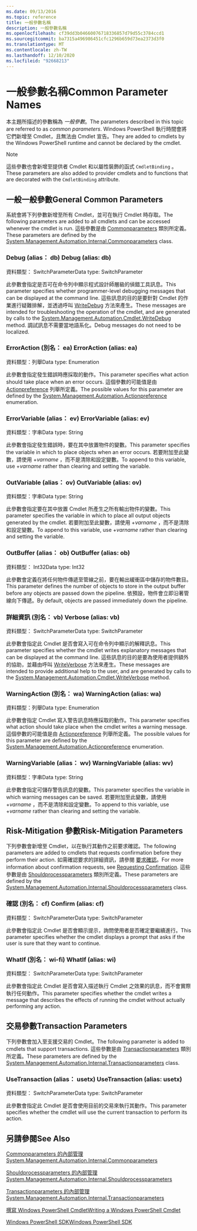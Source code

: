 ```yaml
---
ms.date: 09/13/2016
ms.topic: reference
title: 一般參數名稱
description: 一般參數名稱
ms.openlocfilehash: cf39dd3b04660076718336857d79d55c3784ccd1
ms.sourcegitcommit: ba7315a496986451cfc1296b659d73ea2373d3f0
ms.translationtype: MT
ms.contentlocale: zh-TW
ms.lasthandoff: 12/10/2020
ms.locfileid: "92668213"
---
```

# <a name="common-parameter-names"></a><span data-ttu-id="e15f1-103">一般參數名稱</span><span class="sxs-lookup"><span data-stu-id="e15f1-103">Common Parameter Names</span></span>

<span data-ttu-id="e15f1-104">本主題所描述的參數稱為 *一般參數*。</span><span class="sxs-lookup"><span data-stu-id="e15f1-104">The parameters described in this topic are referred to as *common parameters*.</span></span> <span data-ttu-id="e15f1-105">Windows PowerShell 執行時間會將它們新增至 Cmdlet，且無法由 Cmdlet 宣告。</span><span class="sxs-lookup"><span data-stu-id="e15f1-105">They are added to cmdlets by the Windows PowerShell runtime and cannot be declared by the cmdlet.</span></span>

> [!NOTE]
> <span data-ttu-id="e15f1-106">這些參數也會新增至提供者 Cmdlet 和以屬性裝飾的函式 `CmdletBinding` 。</span><span class="sxs-lookup"><span data-stu-id="e15f1-106">These parameters are also added to provider cmdlets and to functions that are decorated with the `CmdletBinding` attribute.</span></span>

## <a name="general-common-parameters"></a><span data-ttu-id="e15f1-107">一般一般參數</span><span class="sxs-lookup"><span data-stu-id="e15f1-107">General Common Parameters</span></span>

<span data-ttu-id="e15f1-108">系統會將下列參數新增至所有 Cmdlet，並可在執行 Cmdlet 時存取。</span><span class="sxs-lookup"><span data-stu-id="e15f1-108">The following parameters are added to all cmdlets and can be accessed whenever the cmdlet is run.</span></span> <span data-ttu-id="e15f1-109">這些參數是由 [Commonparameters](/dotnet/api/System.Management.Automation.Internal.CommonParameters) 類別所定義。</span><span class="sxs-lookup"><span data-stu-id="e15f1-109">These parameters are defined by the [System.Management.Automation.Internal.Commonparameters](/dotnet/api/System.Management.Automation.Internal.CommonParameters) class.</span></span>

### <a name="debug-alias-db"></a><span data-ttu-id="e15f1-110">Debug (alias： db) </span><span class="sxs-lookup"><span data-stu-id="e15f1-110">Debug (alias: db)</span></span>

<span data-ttu-id="e15f1-111">資料類型： SwitchParameter</span><span class="sxs-lookup"><span data-stu-id="e15f1-111">Data type: SwitchParameter</span></span>

<span data-ttu-id="e15f1-112">此參數會指定是否可在命令列中顯示程式設計師層級的偵錯工具訊息。</span><span class="sxs-lookup"><span data-stu-id="e15f1-112">This parameter specifies whether programmer-level debugging messages that can be displayed at the command line.</span></span> <span data-ttu-id="e15f1-113">這些訊息的目的是要針對 Cmdlet 的作業進行疑難排解，並透過呼叫 [WriteDebug](/dotnet/api/System.Management.Automation.Cmdlet.WriteDebug) 方法來產生。</span><span class="sxs-lookup"><span data-stu-id="e15f1-113">These messages are intended for troubleshooting the operation of the cmdlet, and are generated by calls to the [System.Management.Automation.Cmdlet.WriteDebug](/dotnet/api/System.Management.Automation.Cmdlet.WriteDebug) method.</span></span> <span data-ttu-id="e15f1-114">調試訊息不需要當地語系化。</span><span class="sxs-lookup"><span data-stu-id="e15f1-114">Debug messages do not need to be localized.</span></span>

### <a name="erroraction-alias-ea"></a><span data-ttu-id="e15f1-115">ErrorAction (別名： ea) </span><span class="sxs-lookup"><span data-stu-id="e15f1-115">ErrorAction (alias: ea)</span></span>

<span data-ttu-id="e15f1-116">資料類型：列舉</span><span class="sxs-lookup"><span data-stu-id="e15f1-116">Data type: Enumeration</span></span>

<span data-ttu-id="e15f1-117">此參數會指定發生錯誤時應採取的動作。</span><span class="sxs-lookup"><span data-stu-id="e15f1-117">This parameter specifies what action should take place when an error occurs.</span></span> <span data-ttu-id="e15f1-118">這個參數的可能值是由 [Actionpreference](/dotnet/api/System.Management.Automation.ActionPreference) 列舉所定義。</span><span class="sxs-lookup"><span data-stu-id="e15f1-118">The possible values for this parameter are defined by the [System.Management.Automation.Actionpreference](/dotnet/api/System.Management.Automation.ActionPreference) enumeration.</span></span>

### <a name="errorvariable-alias-ev"></a><span data-ttu-id="e15f1-119">ErrorVariable (alias： ev) </span><span class="sxs-lookup"><span data-stu-id="e15f1-119">ErrorVariable (alias: ev)</span></span>

<span data-ttu-id="e15f1-120">資料類型：字串</span><span class="sxs-lookup"><span data-stu-id="e15f1-120">Data type: String</span></span>

<span data-ttu-id="e15f1-121">此參數會指定發生錯誤時，要在其中放置物件的變數。</span><span class="sxs-lookup"><span data-stu-id="e15f1-121">This parameter specifies the variable in which to place objects when an error occurs.</span></span> <span data-ttu-id="e15f1-122">若要附加至此變數，請使用 +*varname* ，而不是清除和設定變數。</span><span class="sxs-lookup"><span data-stu-id="e15f1-122">To append to this variable, use +*varname* rather than clearing and setting the variable.</span></span>

### <a name="outvariable-alias-ov"></a><span data-ttu-id="e15f1-123">OutVariable (alias： ov) </span><span class="sxs-lookup"><span data-stu-id="e15f1-123">OutVariable (alias: ov)</span></span>

<span data-ttu-id="e15f1-124">資料類型：字串</span><span class="sxs-lookup"><span data-stu-id="e15f1-124">Data type: String</span></span>

<span data-ttu-id="e15f1-125">此參數會指定要在其中放置 Cmdlet 所產生之所有輸出物件的變數。</span><span class="sxs-lookup"><span data-stu-id="e15f1-125">This parameter specifies the variable in which to place all output objects generated by the cmdlet.</span></span> <span data-ttu-id="e15f1-126">若要附加至此變數，請使用 +*varname* ，而不是清除和設定變數。</span><span class="sxs-lookup"><span data-stu-id="e15f1-126">To append to this variable, use +*varname* rather than clearing and setting the variable.</span></span>

### <a name="outbuffer-alias-ob"></a><span data-ttu-id="e15f1-127">OutBuffer (alias： ob) </span><span class="sxs-lookup"><span data-stu-id="e15f1-127">OutBuffer (alias: ob)</span></span>

<span data-ttu-id="e15f1-128">資料類型： Int32</span><span class="sxs-lookup"><span data-stu-id="e15f1-128">Data type: Int32</span></span>

<span data-ttu-id="e15f1-129">此參數會定義在將任何物件傳遞至管線之前，要在輸出緩衝區中儲存的物件數目。</span><span class="sxs-lookup"><span data-stu-id="e15f1-129">This parameter defines the number of objects to store in the output buffer before any objects are passed down the pipeline.</span></span> <span data-ttu-id="e15f1-130">依預設，物件會立即沿著管線向下傳遞。</span><span class="sxs-lookup"><span data-stu-id="e15f1-130">By default, objects are passed immediately down the pipeline.</span></span>

### <a name="verbose-alias-vb"></a><span data-ttu-id="e15f1-131">詳細資訊 (別名： vb) </span><span class="sxs-lookup"><span data-stu-id="e15f1-131">Verbose (alias: vb)</span></span>

<span data-ttu-id="e15f1-132">資料類型： SwitchParameter</span><span class="sxs-lookup"><span data-stu-id="e15f1-132">Data type: SwitchParameter</span></span>

<span data-ttu-id="e15f1-133">此參數會指定此 Cmdlet 是否會寫入可在命令列中顯示的解釋訊息。</span><span class="sxs-lookup"><span data-stu-id="e15f1-133">This parameter specifies whether the cmdlet writes explanatory messages that can be displayed at the command line.</span></span> <span data-ttu-id="e15f1-134">這些訊息的目的是要為使用者提供額外的協助，並藉由呼叫 [WriteVerbose](/dotnet/api/System.Management.Automation.Cmdlet.WriteVerbose) 方法來產生。</span><span class="sxs-lookup"><span data-stu-id="e15f1-134">These messages are intended to provide additional help to the user, and are generated by calls to the [System.Management.Automation.Cmdlet.WriteVerbose](/dotnet/api/System.Management.Automation.Cmdlet.WriteVerbose) method.</span></span>

### <a name="warningaction-alias-wa"></a><span data-ttu-id="e15f1-135">WarningAction (別名： wa) </span><span class="sxs-lookup"><span data-stu-id="e15f1-135">WarningAction (alias: wa)</span></span>

<span data-ttu-id="e15f1-136">資料類型：列舉</span><span class="sxs-lookup"><span data-stu-id="e15f1-136">Data type: Enumeration</span></span>

<span data-ttu-id="e15f1-137">此參數會指定 Cmdlet 寫入警告訊息時應採取的動作。</span><span class="sxs-lookup"><span data-stu-id="e15f1-137">This parameter specifies what action should take place when the cmdlet writes a warning message.</span></span> <span data-ttu-id="e15f1-138">這個參數的可能值是由 [Actionpreference](/dotnet/api/System.Management.Automation.ActionPreference) 列舉所定義。</span><span class="sxs-lookup"><span data-stu-id="e15f1-138">The possible values for this parameter are defined by the [System.Management.Automation.Actionpreference](/dotnet/api/System.Management.Automation.ActionPreference) enumeration.</span></span>

### <a name="warningvariable-alias-wv"></a><span data-ttu-id="e15f1-139">WarningVariable (alias： wv) </span><span class="sxs-lookup"><span data-stu-id="e15f1-139">WarningVariable (alias: wv)</span></span>

<span data-ttu-id="e15f1-140">資料類型：字串</span><span class="sxs-lookup"><span data-stu-id="e15f1-140">Data type: String</span></span>

<span data-ttu-id="e15f1-141">此參數會指定可儲存警告訊息的變數。</span><span class="sxs-lookup"><span data-stu-id="e15f1-141">This parameter specifies the variable in which warning messages can be saved.</span></span> <span data-ttu-id="e15f1-142">若要附加至此變數，請使用 +*varname* ，而不是清除和設定變數。</span><span class="sxs-lookup"><span data-stu-id="e15f1-142">To append to this variable, use +*varname* rather than clearing and setting the variable.</span></span>

## <a name="risk-mitigation-parameters"></a><span data-ttu-id="e15f1-143">Risk-Mitigation 參數</span><span class="sxs-lookup"><span data-stu-id="e15f1-143">Risk-Mitigation Parameters</span></span>

<span data-ttu-id="e15f1-144">下列參數會新增至 Cmdlet，以在執行其動作之前要求確認。</span><span class="sxs-lookup"><span data-stu-id="e15f1-144">The following parameters are added to cmdlets that requests confirmation before they perform their action.</span></span> <span data-ttu-id="e15f1-145">如需確認要求的詳細資訊，請參閱 [要求確認](./requesting-confirmation-from-cmdlets.md)。</span><span class="sxs-lookup"><span data-stu-id="e15f1-145">For more information about confirmation requests, see [Requesting Confirmation](./requesting-confirmation-from-cmdlets.md).</span></span> <span data-ttu-id="e15f1-146">這些參數是由 [Shouldprocessparameters](/dotnet/api/System.Management.Automation.Internal.ShouldProcessParameters) 類別所定義。</span><span class="sxs-lookup"><span data-stu-id="e15f1-146">These parameters are defined by the [System.Management.Automation.Internal.Shouldprocessparameters](/dotnet/api/System.Management.Automation.Internal.ShouldProcessParameters) class.</span></span>

### <a name="confirm-alias-cf"></a><span data-ttu-id="e15f1-147">確認 (別名： cf) </span><span class="sxs-lookup"><span data-stu-id="e15f1-147">Confirm (alias: cf)</span></span>

<span data-ttu-id="e15f1-148">資料類型： SwitchParameter</span><span class="sxs-lookup"><span data-stu-id="e15f1-148">Data type: SwitchParameter</span></span>

<span data-ttu-id="e15f1-149">此參數會指定此 Cmdlet 是否會顯示提示，詢問使用者是否確定要繼續進行。</span><span class="sxs-lookup"><span data-stu-id="e15f1-149">This parameter specifies whether the cmdlet displays a prompt that asks if the user is sure that they want to continue.</span></span>

### <a name="whatif-alias-wi"></a><span data-ttu-id="e15f1-150">WhatIf (別名： wi-fi) </span><span class="sxs-lookup"><span data-stu-id="e15f1-150">WhatIf (alias: wi)</span></span>

<span data-ttu-id="e15f1-151">資料類型： SwitchParameter</span><span class="sxs-lookup"><span data-stu-id="e15f1-151">Data type: SwitchParameter</span></span>

<span data-ttu-id="e15f1-152">此參數會指定此 Cmdlet 是否會寫入描述執行 Cmdlet 之效果的訊息，而不會實際執行任何動作。</span><span class="sxs-lookup"><span data-stu-id="e15f1-152">This parameter specifies whether the cmdlet writes a message that describes the effects of running the cmdlet without actually performing any action.</span></span>

## <a name="transaction-parameters"></a><span data-ttu-id="e15f1-153">交易參數</span><span class="sxs-lookup"><span data-stu-id="e15f1-153">Transaction Parameters</span></span>

<span data-ttu-id="e15f1-154">下列參數會加入至支援交易的 Cmdlet。</span><span class="sxs-lookup"><span data-stu-id="e15f1-154">The following parameter is added to cmdlets that support transactions.</span></span> <span data-ttu-id="e15f1-155">這些參數是由 [Transactionparameters](/dotnet/api/System.Management.Automation.Internal.TransactionParameters) 類別所定義。</span><span class="sxs-lookup"><span data-stu-id="e15f1-155">These parameters are defined by the [System.Management.Automation.Internal.Transactionparameters](/dotnet/api/System.Management.Automation.Internal.TransactionParameters) class.</span></span>

### <a name="usetransaction-alias-usetx"></a><span data-ttu-id="e15f1-156">UseTransaction (alias： usetx) </span><span class="sxs-lookup"><span data-stu-id="e15f1-156">UseTransaction (alias: usetx)</span></span>

<span data-ttu-id="e15f1-157">資料類型： SwitchParameter</span><span class="sxs-lookup"><span data-stu-id="e15f1-157">Data type: SwitchParameter</span></span>

<span data-ttu-id="e15f1-158">此參數會指定此 Cmdlet 是否會使用目前的交易來執行其動作。</span><span class="sxs-lookup"><span data-stu-id="e15f1-158">This parameter specifies whether the cmdlet will use the current transaction to perform its action.</span></span>

## <a name="see-also"></a><span data-ttu-id="e15f1-159">另請參閱</span><span class="sxs-lookup"><span data-stu-id="e15f1-159">See Also</span></span>

[<span data-ttu-id="e15f1-160">Commonparameters 的內部管理</span><span class="sxs-lookup"><span data-stu-id="e15f1-160">System.Management.Automation.Internal.Commonparameters</span></span>](/dotnet/api/System.Management.Automation.Internal.CommonParameters)

[<span data-ttu-id="e15f1-161">Shouldprocessparameters 的內部管理</span><span class="sxs-lookup"><span data-stu-id="e15f1-161">System.Management.Automation.Internal.Shouldprocessparameters</span></span>](/dotnet/api/System.Management.Automation.Internal.ShouldProcessParameters)

[<span data-ttu-id="e15f1-162">Transactionparameters 的內部管理</span><span class="sxs-lookup"><span data-stu-id="e15f1-162">System.Management.Automation.Internal.Transactionparameters</span></span>](/dotnet/api/System.Management.Automation.Internal.TransactionParameters)

[<span data-ttu-id="e15f1-163">撰寫 Windows PowerShell Cmdlet</span><span class="sxs-lookup"><span data-stu-id="e15f1-163">Writing a Windows PowerShell Cmdlet</span></span>](./writing-a-windows-powershell-cmdlet.md)

[<span data-ttu-id="e15f1-164">Windows PowerShell SDK</span><span class="sxs-lookup"><span data-stu-id="e15f1-164">Windows PowerShell SDK</span></span>](../windows-powershell-reference.md)
